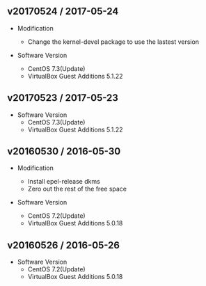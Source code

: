 ## v20170524 / 2017-05-24

* Modification
  * Change the kernel-devel package to use the lastest version

* Software Version
  * CentOS 7.3(Update)
  * VirtualBox Guest Additions 5.1.22

## v20170523 / 2017-05-23

* Software Version
  * CentOS 7.3(Update)
  * VirtualBox Guest Additions 5.1.22

## v20160530 / 2016-05-30

* Modification
  * Install epel-release dkms
  * Zero out the rest of the free space

* Software Version
  * CentOS 7.2(Update)
  * VirtualBox Guest Additions 5.0.18

## v20160526 / 2016-05-26

* Software Version
  * CentOS 7.2(Update)
  * VirtualBox Guest Additions 5.0.18
